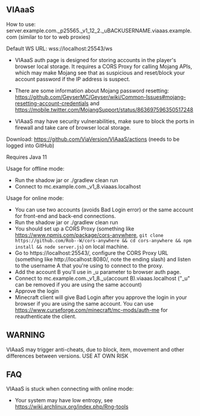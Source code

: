 VIAaaS
---
How to use: server.example.com._p25565._v1_12_2._uBACKUSERNAME.viaaas.example.com (similar to tor to web proxies)

Default WS URL: wss://localhost:25543/ws

- VIAaaS auth page is designed for storing accounts in the player's browser local storage.
 It requires a CORS Proxy for calling Mojang APIs, which may make Mojang see that
 as suspicious and reset/block your account password if the IP address is suspect.

- There are some information about Mojang password resetting:
  https://github.com/GeyserMC/Geyser/wiki/Common-Issues#mojang-resetting-account-credentials and
  https://mobile.twitter.com/MojangSupport/status/863697596350517248

- VIAaaS may have security vulnerabilities, make sure to block the ports in firewall and take care of browser local storage.

Download: https://github.com/ViaVersion/VIAaaS/actions (needs to be logged into GitHub)

Requires Java 11

Usage for offline mode:
- Run the shadow jar or ./gradlew clean run
- Connect to mc.example.com._v1_8.viaaas.localhost

Usage for online mode:
- You can use two accounts (avoids Bad Login error) or the same account for front-end and back-end connections.
- Run the shadow jar or ./gradlew clean run
- You should set up a CORS Proxy (something like https://www.npmjs.com/package/cors-anywhere, ```git clone https://github.com/Rob--W/cors-anywhere && cd cors-anywhere && npm install && node server.js```) on local machine.
- Go to https://localhost:25543/, configure the CORS Proxy URL (something like http://localhost:8080/,
  note the ending slash) and listen to the username A that you're using to connect to the proxy.
- Add the account B you'll use in _u parameter to browser auth page.
- Connect to mc.example.com._v1_8._u(account B).viaaas.localhost ("_u" can be removed if you are using the same account)
- Approve the login
- Minecraft client will give Bad Login after you approve the login in your browser if you are using the same account. You can use
  https://www.curseforge.com/minecraft/mc-mods/auth-me for reauthenticate the client.

## WARNING
VIAaaS may trigger anti-cheats, due to block, item, movement and other differences between versions. USE AT OWN RISK

## FAQ
VIAaaS is stuck when connecting with online mode:
- Your system may have low entropy, see https://wiki.archlinux.org/index.php/Rng-tools
